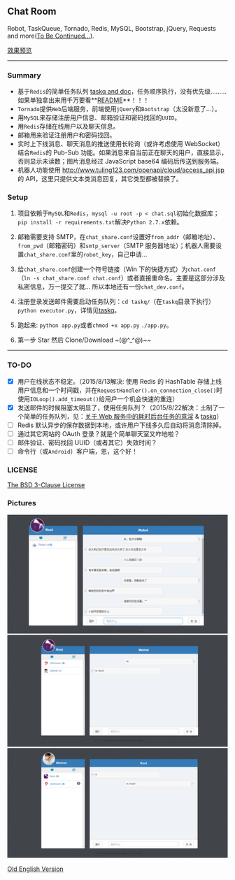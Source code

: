 ## Chat Room

Robot, TaskQueue, Tornado, Redis, MySQL, Bootstrap, jQuery, Requests and more([To Be Continued...](#todo)).

[效果预览](#result)

***

### Summary

- 基于`Redis`的简单任务队列 [taskq and doc](taskq/)，任务顺序执行，没有优先级......... 如果单独拿出来用千万要看**[README](taskq/README.md)**！！！
- `Tornado`提供`Web`后端服务，前端使用`jQuery`和`Bootstrap`（太没新意了...）。
- 用`MySQL`来存储注册用户信息、邮箱验证和密码找回的`UUID`。
- 用`Redis`存储在线用户以及聊天信息。
- 邮箱用来验证注册用户和密码找回。
- 实时上下线消息、聊天消息的推送使用长轮询（或许考虑使用 WebSocket）结合`Redis`的 Pub-Sub 功能。如果消息来自当前正在聊天的用户，直接显示，否则显示未读数；图片消息经过 JavaScript base64 编码后传送到服务端。
- 机器人功能使用 http://www.tuling123.com/openapi/cloud/access_api.jsp 的 API，这里只提供文本类消息回复，其它类型都被替换了。

### Setup

1. 项目依赖于`MySQL`和`Redis`，`mysql -u root -p < chat.sql`初始化数据库；`pip install -r requirements.txt`解决`Python 2.7.x`依赖。

2. 邮箱需要支持 SMTP，在`chat_share.conf`设置好`from_addr`（邮箱地址）、`from_pwd`（邮箱密码）和`smtp_server`（SMTP 服务器地址）；机器人需要设置`chat_share.conf`里的`robot_key`，自己申请...

3. 给`chat_share.conf`创建一个符号链接（Win 下的快捷方式）为`chat.conf`（`ln -s chat_share.conf chat.conf`）或者直接重命名。主要是这部分涉及私密信息，万一提交了就... 所以本地还有一份`chat_dev.conf`。

4. 注册登录发送邮件需要启动任务队列：`cd taskq/`（在`taskq`目录下执行）`python executor.py`，详情见[taskq](taskq/)。

5. 跑起来: `python app.py`或者`chmod +x app.py` `./app.py`。

6. 第一步 Star 然后 Clone/Download ~(@^_^@)~~

---

<h3 id="todo">TO-DO</h3>

- [x] 用户在线状态不稳定。（2015/8/13解决: 使用 Redis 的 HashTable 存储上线用户信息和一个时间戳，并在`RequestHandler().on_connection_close()`时使用`IOLoop().add_timeout()`给用户一个机会快速的重连）
- [x] 发送邮件的时候阻塞太明显了，使用任务队列？（2015/8/22解决：土制了一个简单的任务队列，见：[关于 Web 服务中的耗时后台任务的意淫](http://damnever.github.io/2015/08/22/time-consuming-background-tasks-in-web-service/) & [taskq](taskq/)）
- [ ] Redis 默认异步的保存数据到本地，或许用户下线多久后自动将消息清除掉。
- [ ] 通过其它网站的 OAuth 登录？就是个简单聊天室又咋地啦？
- [ ] 邮件验证、密码找回 UUID（或者其它）失效时间？
- [ ] 命令行（或`Android`）客户端，恩，这个好！

### LICENSE

[The BSD 3-Clause License](./LICENSE)

<h3 id="result">Pictures</h3>

![](./example3.png)
![](./example2.png)
![](./example1.png)

[Old English Version](./English.md)